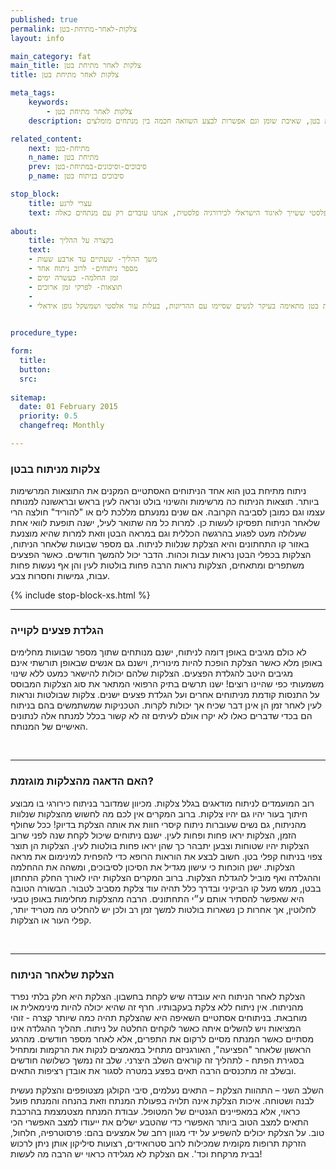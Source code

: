 ```yaml
---
published: true
permalink: צלקות-לאחר-מתיחת-בטן
layout: info

main_category: fat
main_title: צלקות לאחר מתיחת בטן
title: צלקות לאחר מתיחת בטן

meta_tags:
    keywords:
        - צלקות לאחר מתיחת בטן
    description: כל מה שרציתם לדעת על הצלקות לאחר ניתוח מתיחת בטן, שיטות טיפול, מומחים מומלצים, מאמרים מפורטים הקשורים למתיחת בטן, שאיבת שומן וגם אפשרות לבצע השוואה חכמה בין מנתחים מומלצים -

related_content:
    next: מתיחת-בטן
    n_name: מתיחת בטן
    prev: סיבוכים-וסיכונים-במתיחת-בטן
    p_name: סיבוכים בניתוח בטן

stop_block: 
    title: עצרי לרגע
    text: סובלת מכפלים בבטן? שרירי הבטן שלך נחלשו לאחר הלידה ואת מחפשת פתרון? מתיחת בטן הוא הניתוח המשמעותי ביותר מבין הניתוחים הפלסטיים, אפקט הניתוח יתרום רבות לבטחון האישי שלך וישפר ללא היכר את מראה הבטן, חשוב רק שתעברי את הניתוח אצל מנתח פלסטי ששייך לאיגוד הישראלי לכירורגיה פלסטית, אנחנו עובדים רק עם מנתחים כאלה!    
    
about:
    title: בקצרה על ההליך
    text: 
    - משך ההליך- שעתיים עד ארבע שעות
    - מספר ניתוחים- לרוב ניתוח אחד
    - זמן החלמה- כעשרה ימים
    - תוצאות- לפרקי זמן ארוכים
    - 
    - מתיחת בטן מתאימה בעיקר לנשים שסיימו עם ההריונות, בעלות עור אלסטי ושמשקל גופן אידאלי (ע״פ מדד  bmi) ויציב לאורך מספר חודשים.
   

procedure_type: 

form:
  title: 
  button: 
  src:
  
sitemap: 
  date: 01 February 2015
  priority: 0.5
  changefreq: Monthly

---
```

###  צלקות מניתוח בבטן

ניתוח מתיחת בטן הוא אחד הניתוחים האסתטיים המקנים את התוצאות המרשימות ביותר. תוצאות הניתוח כה מרשימות והשינוי בולט ונראה לעין בראש ובראשונה למנותח עצמו וגם כמובן לסביבה הקרובה. אם שנים נמנעתם מללכת לים או "להוריד" חולצה הרי שלאחר הניתוח תפסיקו לעשות כן. למרות כל מה שתואר לעיל, ישנה תופעת לוואי אחת שעלולה מעט לפגוע בהרגשה הכללית וגם במראה הבטן וזאת למרות שהיא מוצנעת באזור קו התחתונים והיא הצלקת שנלוות לניתוח. גם מספר שבועות שלאחר הניתוח, הצלקות בכפלי הבטן נראות עבות וכהות. הדבר יכול להמשך חודשים. כאשר הפצעים משתפרים ומתאחים, הצלקות נראות הרבה פחות בולטות לעין והן אף נעשות פחות עבות, גמישות וחסרות צבע.

 {% include stop-block-xs.html %}  

- - - - - -
 
###  הגלדת פצעים לקוייה

לא כולם מגיבים באופן דומה לניתוח, ישנם מנותחים שתוך מספר שבועות מחלימים באופן מלא כאשר הצלקת הופכת להיות מינורית, וישנם גם אנשים שבאופן תורשתי אינם מגיבים היטב להגלדת הפצעים. הצלקות שלהם יכולות להישאר כמעט ללא שינוי משמעותי כפי שהיינו רוצים! ישנו תרשים בתיק הרפואי המתאר את סוג הצלקות המבוסס על התנסות קודמת מניתוחים אחרים ועל הגלדת פצעים ישנים. צלקות שבולטות ונראות לעין לאחר זמן הן אינן דבר שכיח אך יכולות לקרות. הטכניקות שמשתמשים בהם בניתוח הם בכדי שדברים כאלו לא יקרו אולם לעיתים זה לא קשור בכלל למנתח אלה לנתונים האישיים של המנותח. 
  
 

- - - - - -

###  האם הדאגה מהצלקות מוגזמת?

רוב המועמדים לניתוח מודאגים בגלל צלקות. מכיוון שמדובר בניתוח כירורגי בו מבוצע חיתוך בעור יהיו גם יהיו צלקות. ברוב המקרים אין לכם מה לחשוש מהצלקות שנלוות מהניתוח, גם נשים שעוברות ניתוח קיסרי חוות את אותה הצלקת בדיוק! ככל שחולף הזמן, הצלקות יראו פחות ופחות לעין. ישנם ניתוחים שיכול לקחת שנה לפני שרוב הצלקות יהיו שטוחות וצבען יתבהר כך שהן יראו פחות בולטות לעין. הצלקות הן תוצר צפוי בניתוח קפלי בטן. חשוב לבצע את הוראות הרופא כדי להפחית למינימום את מראה הצלקות. ישנן הוכחות כי עישון מגדיל את הסיכון לסיבוכים, ומשהה את ההחלמה וההגלדה ואף מוביל להגדלת הצלקות. ברוב המקרים הצלקות יהיו לאורך החלק התחתון בבטן, ממש מעל קו הביקיני ובדרך כלל תהיה עוד צלקת מסביב לטבור. הבשורה הטובה היא שאפשר להסתיר אותם ע״י התחתונים. הרבה מהצלקות מחלימות באופן טבעי לחלוטין, אך אחרות כן נשארות בולטות למשך זמן רב ולכן יש להחליט מה מטריד יותר, קפלי העור או הצלקות.
  
 

- - - - - -

###  הצלקת שלאחר הניתוח

הצלקת לאחר הניתוח היא עובדה שיש לקחת בחשבון. הצלקת היא חלק בלתי נפרד מהניתוח. אין ניתוח ללא צלקת בעקבותיו. חרף זה שהיא יכולה להיות מינימאלית או מוחבאת. בניתוחים אסתטיים השאיפה היא שהצלקת תהיה כמה שיותר קצרה - זוהי המציאות ויש להשלים איתה כאשר לוקחים החלטה על ניתוח. תהליך ההגלדה אינו מסתיים כאשר המנתח מסיים לרקום את התפרים, אלא לאחר מספר חודשים. מהרגע הראשון שלאחר "הפציעה", האורגניזם מתחיל במאמצים לנקות את הרקמות ומתחיל בסגירת הפתח - לתהליך זה קוראים השלב היצרני. שלב זה נמשך כשלושה חודשים ובשלב זה מתכנסים הרבה תאים בפצע במטרה לסגור את אובדן רציפות התאים. 

השלב השני – התהוות הצלקת – התאים נעלמים, סיבי  הקולגן מצטופפים והצלקת נעשית לבנה ושטוחה. איכות הצלקת אינה תלויה בפעולת המנתח וזאת בהנחה והמנתח פועל כראוי, אלא במאפיינים הגנטיים של המטופל. עבודת המנתח מצטמצמת בהרכבת התאים למצב הטוב ביותר האפשרי כדי שהטבע ישלים את ייעודו למצב האפשרי הכי טוב. על הצלקת יכולים להשפיע על ידי מגוון רחב של אמצעים בהם: פרסוטרפיה, חלחול, הזרקת תרופות מקומית שמכילות לרוב סטרואידים, רצועות סיליקון אותן ניתן לרכוש בבית מרקחת וכד'. אם הצלקת לא מגלידה כראוי יש הרבה מה לעשות!